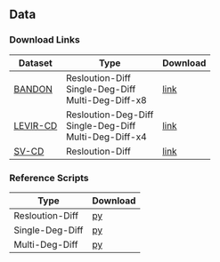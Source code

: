 ## Data
### Download Links
| Dataset   | Type | Download   |
|--------|-----|--------|
| [BANDON](https://github.com/fitzpchao/BANDON)   |Resloution-Diff<br>Single-Deg-Diff<br>Multi-Deg-Diff-x8 | [link](https://huggingface.co/datasets/FitzPC/HiCD_TestData/resolve/main/B_corruptions_bandon.zip?download=true)    |
| [LEVIR-CD](https://chenhao.in/LEVIR/)   | Resloution-Deg-Diff<br>Single-Deg-Diff<br>Multi-Deg-Diff-x4  | [link](https://huggingface.co/datasets/FitzPC/HiCD_TestData/resolve/main/B_corruptions_levir.zip?download=true)     |
| [SV-CD](https://drive.google.com/file/d/1GX656JqqOyBi_Ef0w65kDGVto-nHrNs9/edit)   | Resloution-Diff | [link](https://huggingface.co/datasets/FitzPC/HiCD_TestData/resolve/main/B_corruptions_svcd.zip?download=true)     |
### Reference Scripts
 | Type | Download   |
 |-----|--------|
 |Resloution-Diff|[py]()|
 |Single-Deg-Diff|[py]()|
 |Multi-Deg-Diff |[py]()|








